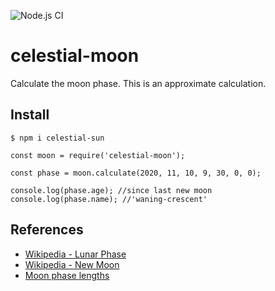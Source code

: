 ![Node.js CI](https://github.com/oyve/celestial-moon/workflows/Node.js%20CI/badge.svg)
# celestial-moon
Calculate the moon phase.
This is an approximate calculation.

## Install

```
$ npm i celestial-sun
```

```
const moon = require('celestial-moon');

const phase = moon.calculate(2020, 11, 10, 9, 30, 0, 0);

console.log(phase.age); //since last new moon
console.log(phase.name); //'waning-crescent'
```

## References
- [Wikipedia - Lunar Phase](https://en.wikipedia.org/wiki/Lunar_phase)
- [Wikipedia - New Moon](https://en.wikipedia.org/wiki/New_moon)
- [Moon phase lengths](https://minkukel.com/en/various/calculating-moon-phase/)
